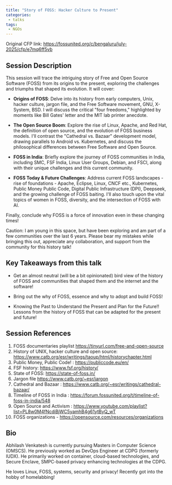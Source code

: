 ```yaml
---
title: "Story of FOSS: Hacker Culture to Present"
categories:
 - talks
tags:
 - NGOs
---
```


Original CFP link: <https://fossunited.org/c/bengaluru/july-2025/cfp/e7mq6ff5vb>

## Session Description

This session will trace the intriguing story of Free and Open Source Software (FOSS) from its origins to the present, exploring the challenges and triumphs that shaped its evolution. It will cover:

- **Origins of FOSS**: Delve into its history from early computers, Unix, hacker culture, jargon file, and the Free Software movement, GNU, X-System, BSD. I will discuss the critical "four freedoms," highlighted by moments like Bill Gates' letter and the MIT lab printer anecdote.

- **The Open Source Boom**: Explore the rise of Linux, Apache, and Red Hat, the definition of open source, and the evolution of FOSS business models. I'll contrast the "Cathedral vs. Bazaar" development model, drawing parallels to Android vs. Kubernetes, and discuss the philosophical differences between Free Software and Open Source.

- **FOSS in India**: Briefly explore the journey of FOSS communities in India, including SMC, FSF India, Linux User Groups, Debian, and FSCI, along with their unique challenges and this current community.

- **FOSS Today & Future Challenges**: Address current FOSS landscapes - rise of foundations - Apache, Eclipse, Linux, CNCF etc., Kubernetes, Public Money Public Code, Digital Public Infrastructure (DPI), Deepseek, and the growing challenge of FOSS baiting. I'll also touch upon the vital topics of women in FOSS, diversity, and the intersection of FOSS with AI.

Finally, conclude why FOSS is a force of innovation even in these changing times!

Caution: I am young in this space, but have been exploring and am part of a few communities over the last 6 years. Please bear my mistakes while bringing this out, appreciate any collaboration, and support from the community for this history talk!

## Key Takeaways from this talk

- Get an almost neutral (will be a bit opinionated) bird view of the history of FOSS and communities that shaped them and the internet and the software!

- Bring out the why of FOSS, essence and why to adopt and build FOSS!

- Knowing the Past to Understand the Present and Plan for the Future!! Lessons from the history of FOSS that can be adapted for the present and future!

## Session References

1. FOSS documentaries playlist <https://tinyurl.com/free-and-open-source>
2. History of UNIX, hacker culture and open source: <https://www.catb.org/esr/writings/taoup/html/historychapter.html>
3. Public Money, Public Code! : <https://publiccode.eu/en/>
4. FSF history: <https://www.fsf.org/history/>
5. State of FOSS: <https://state-of-foss.in/>
6. Jargon file <https://www.catb.org/~esr/jargon>
7. Cathedral and Bazaar : <https://www.catb.org/~esr/writings/cathedral-bazaar/>
8. Timeline of FOSS in India : <https://forum.fossunited.org/t/timeline-of-foss-in-india/548>
9. Open Source and Activism : <https://www.youtube.com/playlist?list=PL8w0M4fNcdiBjWC5yamhB4g61ytByQ_wT>
10. FOSS organizations - <https://opensource.com/resources/organizations>

## Bio

Abhilash Venkatesh is currently pursuing Masters in Computer Science (OMSCS). He previously worked as DevOps Engineer at CDPG (formerly IUDX). He primarily worked on container, cloud-based technologies, and Secure Enclave, SMPC-based privacy enhancing technologies at the CDPG.

He loves Linux, FOSS, systems, security and privacy! Recently got into the hobby of homelabbing!

